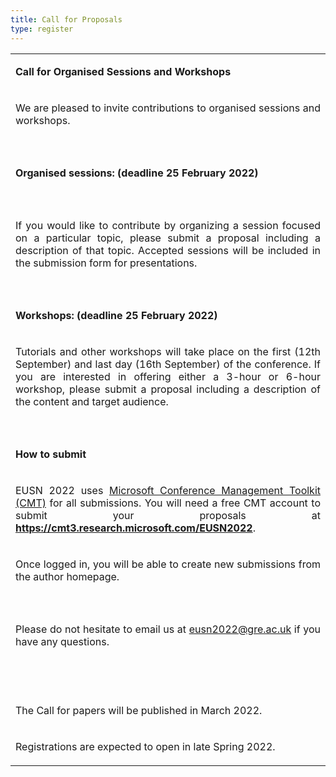 ```yaml
---
title: Call for Proposals
type: register
---
```


<table>
<tr>
 <td><p align="justify"><b>Call for Organised Sessions and Workshops</b></p></td>
</tr>

 <tr>  
 <td><p align="justify"> We are pleased to invite contributions to organised sessions and workshops.</p></td>
</tr>

  <tr>  
  <td><br></td>
</tr>

  <tr>  
<td><p align="justify"><b>Organised sessions: (deadline 25 February 2022)</b></p></td>
   </tr>  

  <tr>
    <td><br></td>
  </tr>

   <tr>  
 <td><p align="justify">If you would like to contribute by organizing a session focused on a particular topic, please submit a proposal including a description of that topic. Accepted sessions will be included in the submission form for presentations.</p></td>
   </tr>  
 
  
  <tr>
    <td><br></td>
  </tr>
   <tr>  
 <td><p align="justify"><b>Workshops: (deadline 25 February 2022)</b></p>  </td>
 </tr>  

   <tr>  
 <td><p align="justify">Tutorials and other workshops will take place on the first (12th September) and last day (16th September) of the conference. If you are interested in offering either a 3-hour or 6-hour workshop, please submit a proposal including a description of the content and target audience.</p>  </td>
   </tr>  
 
  
  <tr>
    <td><br></td>
  </tr>
   <tr>  
 <td><p align="justify"><b>How to submit</b></p>  </td>
 </tr>  

   <tr>  
 <td><p align="justify">EUSN 2022 uses <a title="Microsoft Conference Management Toolkit (CMT)" href="https://cmt3.research.microsoft.com/">Microsoft Conference Management Toolkit (CMT)</a> for all submissions. You will need a free CMT account to submit your proposals at <b><a title="https://cmt3.research.microsoft.com/EUSN2022" href="https://cmt3.research.microsoft.com/EUSN2022">https://cmt3.research.microsoft.com/EUSN2022</a></b>.</p> </td>
 </tr>  

   <tr>  
     <td><p align="justify">Once logged in, you will be able to create new submissions from the author homepage.</p></td>
 </tr>  

  <tr>
    <td><br></td>
  </tr>
   
  <tr>  
 <td><p align="justify">Please do not hesitate to email us at <a href="mailto:eusn2022@gre.ac.uk">eusn2022@gre.ac.uk</a> if you have any questions.</p></td>
</tr>
  
  <tr>
    <td><br></td>
  </tr>
     <tr>
    <td><br></td>
  </tr>
<tr>
  <td><p align="justify"> The Call for papers will be published in March 2022.</p></td>
</tr>
<tr>
 <td><p align="justify">Registrations are expected to open in late Spring 2022.</p></td>
</tr>
  </table>
